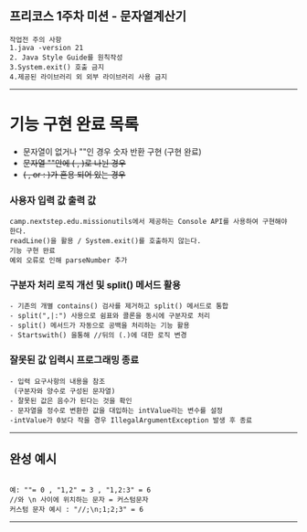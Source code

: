 프리코스 1주차 미션 - 문자열계산기
---

````
작업전 주의 사항
1.java -version 21
2. Java Style Guide를 원칙작성
3.System.exit() 호출 금지
4.제공된 라이브러리 외 외부 라이브러리 사용 금지
````

---

# 기능 구현 완료 목록

- 문자열이 없거나 ""인 경우 숫자 반환 구현 (구현 완료)
- ~~문자열 ""안에 ( , )로 나뉜 경우~~
- ~~( , or : )가 혼용 되어 있는 경우~~

### 사용자 입력 값 출력 값

````
camp.nextstep.edu.missionutils에서 제공하는 Console API를 사용하여 구현해야 한다.
readLine()을 활용 / System.exit()를 호출하지 않는다.
기능 구현 완료 
예외 오류로 인해 parseNumber 추가
````

### 구분자 처리 로직 개선 및 split() 메서드 활용

````
- 기존의 개별 contains() 검사를 제거하고 split() 메서드로 통합
- split(",|:") 사용으로 쉼표와 콜론을 동시에 구분자로 처리
- split() 메서드가 자동으로 공백을 처리하는 기능 활용
- Startswith() 을통해 //뒤의 (.)에 대한 로직 변경
````

### 잘못된 값 입력시 프로그래밍 종료

````
- 입력 요구사항의 내용을 참조
 (구분자와 양수로 구성된 문자열)
- 잘못된 값은 음수가 된다는 것을 확인
- 문자열을 정수로 변환한 값을 대입하는 intValue라는 변수를 설정
-intValue가 0보다 작을 경우 IllegalArgumentException 발생 후 종료
````

---

## 완성 예시

````

예: ""= 0 , "1,2" = 3 , "1,2:3" = 6
//와 \n 사이에 위치하는 문자 = 커스텀문자
커스텀 문자 예시 : "//;\n;1;2;3" = 6

````

---

